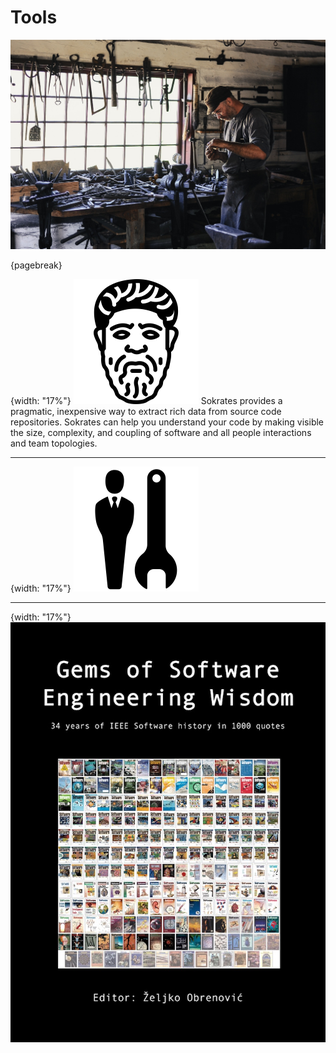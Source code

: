 # Tools

![image by pexels from pixabay](assets/images/arch/adult-gfd09399f9_1920.jpg)

{pagebreak}

{width: "17%"}
![[Sokrates](https://sokrates.dev): Sokrates is a tool I built to implement my vision of documenting and analyzing software architectures of complex systems.](assets/images/books/sokrates.png)
Sokrates provides a pragmatic, inexpensive way to extract rich data from source code repositories.
Sokrates can help you understand your code by making visible the size, complexity, and coupling of software and all people interactions and team topologies.

* * *

{width: "17%"}
![[Productivity Tools](https://obren.io/tools): a collection of online tools I built to help me in my daily work as an architect. I reuse these tools and lessons learned in building these tools when designing Data Foundation parts of the grounded architecture.](assets/images/books/productivity_tools.png)

* * *

{width: "17%"}
![[obren359.com](https://obren359.com): I've created a curated collections and high-quality IT resources (articles, videos, podcasts).](assets/images/arch/obren359.jpeg)

